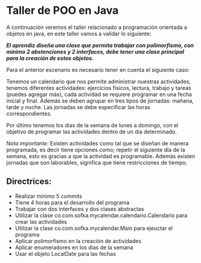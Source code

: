 # Taller de POO en Java

A continuación veremos el taller relacionado a programación orientada a objetos en java, en este taller vamos a validar lo siguiente:

***El aprendiz diseña una clase que permita trabajar con polimorfismo, con mínimo 2 abstenciones y 2 interfaces, debe tener una clase principal para la creación de estos objetos.***

Para el anterior escenario es necesario tener en cuenta el siguiente caso:

Tenemos un calendario que nos permite administrar nuestras actividades, tenemos diferentes actividades: ejercicios físicos, lectura, trabajo y tareas (puedes agregar más), cada actividad se requiere programar en una fecha inicial y final. Además se deben agrupar en tres tipos de jornadas: mañana, tarde y noche. Las jornadas se debe especificar las horas correspondientes.

Por último tenemos los días de la semana de lunes a domingo, con el objetivo de programar las actividades dentro de un día determinado. 


*Nota importante:*
Existen actividades como tal que se diseñan de manera programada, es decir tiene opciones como;  repetir el siguiente día de la semana, esto es gracias a que la actividad es programable. Además existen jornadas que son laborables, significa que tiene restricciones de tiempo. 

## Directrices: 
- Realizar minimo 5 commits
- Tiene 4 horas para el desarrollo del programa
- Trabajar con dos interfaces y dos clases abstractas 
- Utilizar la clase co.com.sofka.mycalendar.calendario.Calendario para crear las actividades
- Utilizar la clase co.com.sofka.mycalendar.Main para ejeuctar el programa
- Aplicar polimorfismo en la creación de actividades
- Aplicar enumeradores en los dias de la semana
- Usar el objeto LocalDate para las fechas 
